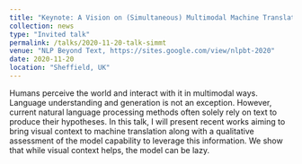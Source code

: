 ```yaml
---
title: "Keynote: A Vision on (Simultaneous) Multimodal Machine Translation"
collection: news
type: "Invited talk"
permalink: /talks/2020-11-20-talk-simmt
venue: "NLP Beyond Text, https://sites.google.com/view/nlpbt-2020"
date: 2020-11-20
location: "Sheffield, UK"
---
```


Humans perceive the world and interact with it in multimodal ways. Language understanding and generation is not an exception. However, current natural language processing methods often solely rely on text to produce their hypotheses. In this talk, I will present recent works aiming to bring visual context to machine translation along with a qualitative assessment of the model capability to leverage this information. We show that while visual context helps, the model can be lazy.

